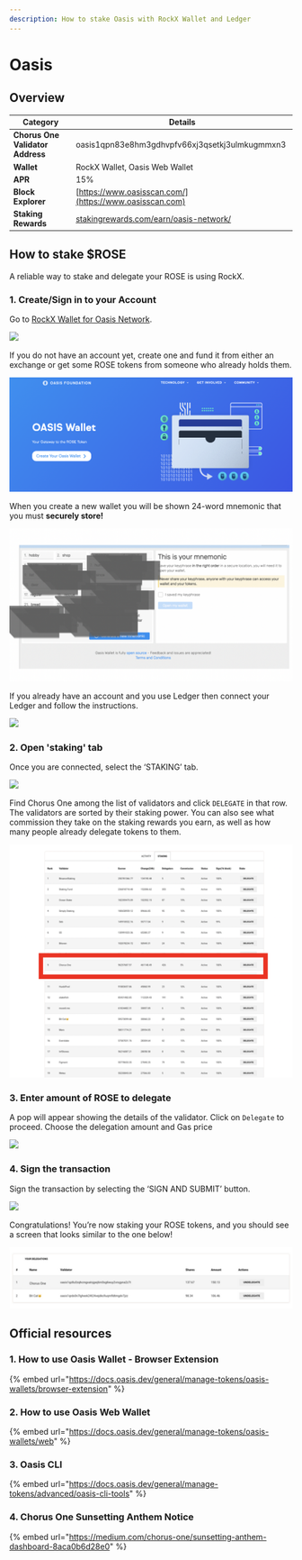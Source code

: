 ```yaml
---
description: How to stake Oasis with RockX Wallet and Ledger
---
```


# Oasis

## Overview

| Category                         | Details                                                                                      |
| -------------------------------- | -------------------------------------------------------------------------------------------- |
| **Chorus One Validator Address** | oasis1qpn83e8hm3gdhvpfv66xj3qsetkj3ulmkugmmxn3                                               |
| **Wallet**                       | RockX Wallet, Oasis Web Wallet                                                               |
| **APR**                          | 15%                                                                                          |
| **Block Explorer**               | [https://www.oasisscan.com/](https://www.oasisscan.com)                                      |
| **Staking Rewards**              | [stakingrewards.com/earn/oasis-network/](https://www.stakingrewards.com/earn/oasis-network/) |

## How to stake $ROSE

A reliable way to stake and delegate your ROSE is using RockX.

### 1. Create/Sign in to your Account

Go to [RockX Wallet for Oasis Network](https://oasis-wallet.rockx.com).

![](https://miro.medium.com/max/1400/0\*OjpkO5FSZs9EveyL)

If you do not have an account yet, create one and fund it from either an exchange or get some ROSE tokens from someone who already holds them.

![](<../.gitbook/assets/image (57).png>)

When you create a new wallet you will be shown 24-word mnemonic that you must **securely store!**&#x20;

![](<../.gitbook/assets/image (59).png>)

If you already have an account and you use Ledger then connect your Ledger and follow the instructions.

![](https://miro.medium.com/max/1400/0\*zppX1ZD0X268JP6w)

### 2. Open 'staking' tab

Once you are connected, select the ‘STAKING’ tab.

![](https://miro.medium.com/max/1400/0\*lZ\_kudp1FKqzpU-W)

Find Chorus One among the list of validators and click `DELEGATE` in that row. The validators are sorted by their staking power. You can also see what commission they take on the staking rewards you earn, as well as how many people already delegate tokens to them.&#x20;

![](<../.gitbook/assets/image (75).png>)

### 3. Enter amount of ROSE to delegate

A pop will appear showing the details of the validator. Click on `Delegate` to proceed. Choose the delegation amount and Gas price

![](https://miro.medium.com/max/1400/0\*xqQaIPc1V4zb19W5)

### 4. Sign the transaction

Sign the transaction by selecting the ‘SIGN AND SUBMIT’ button.

![](https://miro.medium.com/max/1400/0\*WP\_wssVnjXF9sYfC)

Congratulations! You’re now staking your ROSE tokens, and you should see a screen that looks similar to the one below!

![](<../.gitbook/assets/image (70).png>)

## Official resources

### 1. How to use Oasis Wallet - Browser Extension

{% embed url="https://docs.oasis.dev/general/manage-tokens/oasis-wallets/browser-extension" %}

### 2. How to use Oasis Web Wallet

{% embed url="https://docs.oasis.dev/general/manage-tokens/oasis-wallets/web" %}

### 3. Oasis CLI

{% embed url="https://docs.oasis.dev/general/manage-tokens/advanced/oasis-cli-tools" %}

### 4. Chorus One Sunsetting Anthem Notice

{% embed url="https://medium.com/chorus-one/sunsetting-anthem-dashboard-8aca0b6d28e0" %}
